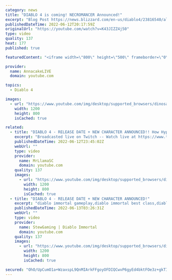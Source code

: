 ```yaml
---
category: news
title: "DIABLO 4 is coming! NECROMANCER Announced!"
excerpt: "Blog Post https://news.blizzard.com/en-us/diablo4/23816540/all-hell-breaks-loose-in-2023-diablo-iv-is-coming Necromancer ..."
publishedDateTime: 2022-06-12T20:17:59Z
originalUrl: "https://youtube.com/watch?v=K43JIZZ4j50"
type: video
quality: 137
heat: 177
published: true

featuredContent: "<iframe width=\"800\" height=\"500\" frameborder=\"0\" src=\"https://www.youtube.com/embed/K43JIZZ4j50\" allow=\"accelerometer; autoplay; encrypted-media; gyroscope; picture-in-picture\" allowfullscreen></iframe>"

provider:
  name: AnnacakeLIVE
  domain: youtube.com

topics:
  - Diablo 4

images:
  - url: "https://www.youtube.com/img/desktop/supported_browsers/dinosaur.png"
    width: 1200
    height: 800
    isCached: true

related:
  - title: "DIABLO 4 - RELEASE DATE + NEW CHARACTER ANNOUNCED!! How Hyped are we??"
    excerpt: "Broadcasted live on Twitch -- Watch live at https://www.twitch.tv/mrllamasc."
    publishedDateTime: 2022-06-12T23:45:02Z
    webUrl: ""
    type: video
    provider:
      name: MrLlamaSC
      domain: youtube.com
    quality: 137
    images:
      - url: "https://www.youtube.com/img/desktop/supported_browsers/dinosaur.png"
        width: 1200
        height: 800
        isCached: true
  - title: "DIABLO 4 - RELEASE DATE + NEW CHARACTER ANNOUNCED!"
    excerpt: "diablo immortal gameplay,diablo immortal best class,diablo immortal necromancer,diablo immortal announcement,diablo ..."
    publishedDateTime: 2022-06-13T03:26:31Z
    webUrl: ""
    type: video
    provider:
      name: StewGaming | Diablo Immortal
      domain: youtube.com
    quality: 137
    images:
      - url: "https://www.youtube.com/img/desktop/supported_browsers/dinosaur.png"
        width: 1200
        height: 800
        isCached: true

secured: "OhO/UpCumO1a+WzaxspL9QnMIArkFFgoyOFDIQCwvP6gyEd4bktFOe3z+gkTIo7aJmMPnBiqIKdCBgQkQW2yZPnh08S88Kf6dU1aRso+smFOkM3dw55WORnC82iV+aetwu6JvvKD+qcv9fyL55t0iprD3BqEc53xIU84OzR2zsI8Ct8SOczCx9rmBVNxyrDvsBccBjpwVgDmilYCCgwKFHTCpX3eEFVFToBmGaZj5+Hivn3SBn9HnPQ/pAzTm9xdVwkcU4acDDSdL6gPU4FwUbm3rNRyqb8+HCfrnCFPdj8ImoYFHHC+Kw9+u73nTe1G85IH3liKSW4zzpaxCMMwx0jCgoeZ4WxscPWSY24if9L39mWjl7bS0MCZm5kuDmb9WYrDSsr8o5hy9oFZCCGhORhmse5IRR8FWxdFkRtIcmuYMWRALGdADVWkbYom9hVE;x6Hs3kz60RgaTYYSdOXs/g=="
---
```


